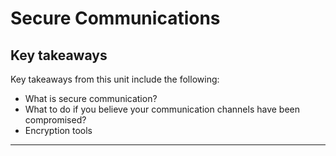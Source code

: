 # Secure Communications

## Key takeaways

Key takeaways from this unit include the following:
- What is secure communication?
- What to do if you believe your communication channels have been compromised?
- Encryption tools
***